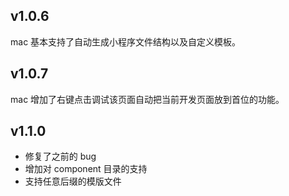 ## v1.0.6

mac 基本支持了自动生成小程序文件结构以及自定义模板。

## v1.0.7

mac 增加了右键点击调试该页面自动把当前开发页面放到首位的功能。

## v1.1.0

- 修复了之前的 bug
- 增加对 component 目录的支持
- 支持任意后缀的模版文件

